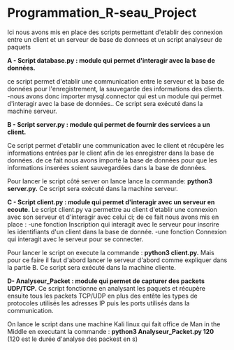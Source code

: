 # Programmation_R-seau_Project

Ici nous avons mis en place des scripts permettant d'etablir des connexion entre un client et un serveur de base de donnees et un script analyseur de paquets 

**A - Script database.py : module qui permet d'interagir avec la base de données.**

ce script permet d'etablir une communication entre le serveur et la base de données pour l'enregistrement, la sauvegarde des informations des clients.
-nous avons donc importer mysql.connector qui est un module qui permet d'interagir avec la base de données..
Ce script sera exécuté dans la machine serveur.



**B - Script server.py : module qui permet de fournir des services a un client.**

Ce script permet d'etablir une communication avec le client et récupère les informations entrées par le client afin de les enregistrer dans la base de données. 
de ce fait nous avons importé la base de données pour que les informations inserées soient sauvegardées dans la base de données.

Pour lancer le script côté server on lance lance la commande: **python3 server.py.**
Ce script sera exécuté dans la machine serveur.



**C - Script client.py : module qui permet d'interagir avec un serveur en ecoute.**
Le script client.py va permettre au client d'etablir une connexion avec son serveur et d'interagir avec celui ci; de ce fait nous avons mis en place :
-une fonction Inscription qui interagit avec le serveur pour inscrire les identifiants d'un client dans la base de donnée.
-une fonction Connexion qui interagit avec le serveur pour se connecter.

Pour lancer le script on execute la commande : **python3 client.py.**
 Mais pour ce faire il faut d'abord lancer le serveur d'abord comme expliquer dans la partie B.
 Ce script sera exécuté dans la machine cliente.



**D- Analyseur_Packet : module qui permet de capturer des packets UDP/TCP.**
Ce script fonctionne en analysant les paquets et récupère ensuite tous les packets TCP/UDP en plus des entête les types de protocoles utilisés les adresses IP  puis les ports utilisés dans la communication. 

On lance le script dans une machine Kali linux qui fait office de Man in the Middle en executant la commande : **python3 Analyseur_Packet.py 120** (120 est le durée d'analyse des packest en s)



